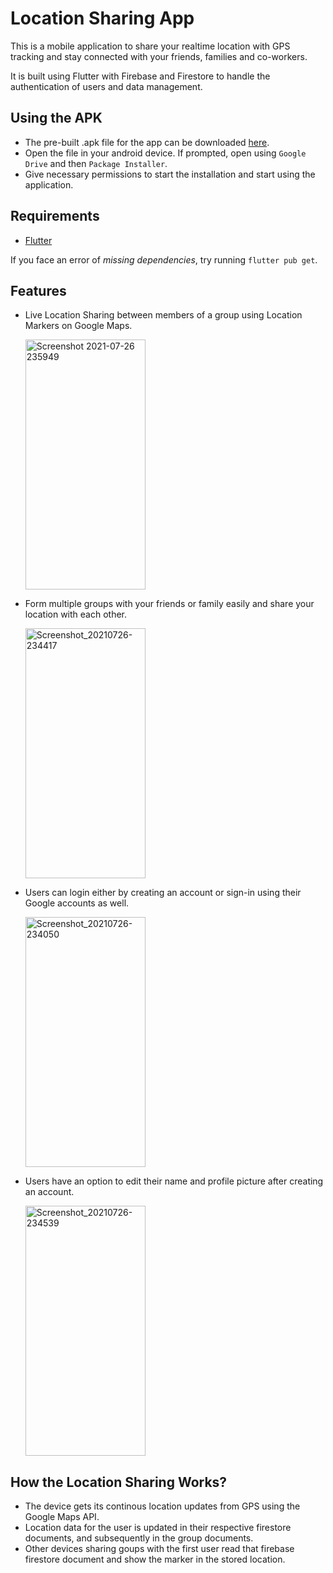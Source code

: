 # Location Sharing App
This is a mobile application to share your realtime location with GPS tracking and stay connected with your friends, families and co-workers.

It is built using Flutter with Firebase and Firestore to handle the authentication of users and data management.


## Using the APK
- The pre-built .apk file for the app can be downloaded [here](https://drive.google.com/file/d/11gRFkX5z8_vxo-lSKzv3d1zy6IYXc863/view?usp=sharing).
- Open the file in your android device. If prompted, open using `Google Drive` and then `Package Installer`.
- Give necessary permissions to start the installation and start using the application.


## Requirements
- [Flutter](https://flutter.dev/docs/get-started/install)

If you face an error of *missing dependencies*, try running `flutter pub get`.


## Features
  - Live Location Sharing between members of a group using Location Markers on Google Maps.

    <img width="192" height="400" alt="Screenshot 2021-07-26 235949" src="https://user-images.githubusercontent.com/62967830/127062784-02cc9551-1f45-4826-9987-e38dd3f20a16.png">
  - Form multiple groups with your friends or family easily and share your location with each other.

    <img width="192" height="400" alt="Screenshot_20210726-234417" src="https://user-images.githubusercontent.com/62967830/127062963-eeb74747-5530-43b9-a2fb-e1d8696a188e.png">
  - Users can login either by creating an account or sign-in using their Google accounts as well.

    <img width="192" height="400" alt="Screenshot_20210726-234050" src="https://user-images.githubusercontent.com/62967830/127063108-cdb63c0d-c826-4e3e-9713-fa213cc430ab.png">
  - Users have an option to edit their name and profile picture after creating an account.

    <img width="192" height="400" alt="Screenshot_20210726-234539" src="https://user-images.githubusercontent.com/62967830/127063209-bc53a1b3-2c06-4a67-a732-a19a785564c1.png">


## How the Location Sharing Works?
- The device gets its continous location updates from GPS using the Google Maps API.
- Location data for the user is updated in their respective firestore documents, and subsequently in the group documents.
- Other devices sharing goups with the first user read that firebase firestore document and show the marker in the stored location.

